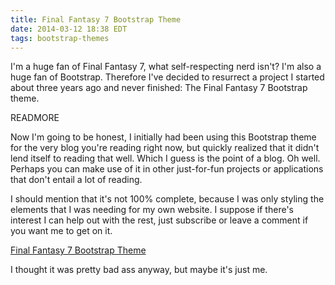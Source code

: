 ```yaml
---
title: Final Fantasy 7 Bootstrap Theme
date: 2014-03-12 18:38 EDT
tags: bootstrap-themes
---
```


I'm a huge fan of Final Fantasy 7, what self-respecting nerd isn't? I'm also a huge fan of Bootstrap. Therefore I've decided to resurrect a project I started about three years ago and never finished: The Final Fantasy 7 Bootstrap theme.

READMORE

Now I'm going to be honest, I initially had been using this Bootstrap theme for the very blog you're reading right now, but quickly realized that it didn't lend itself to reading that well. Which I guess is the point of a blog. Oh well. Perhaps you can make use of it in other just-for-fun projects or applications that don't entail a lot of reading.

I should mention that it's not 100% complete, because I was only styling the elements that I was needing for my own website. I suppose if there's interest I can help out with the rest, just subscribe or leave a comment if you want me to get on it.

[Final Fantasy 7 Bootstrap Theme](/ff7-bootstrap)

I thought it was pretty bad ass anyway, but maybe it's just me.
